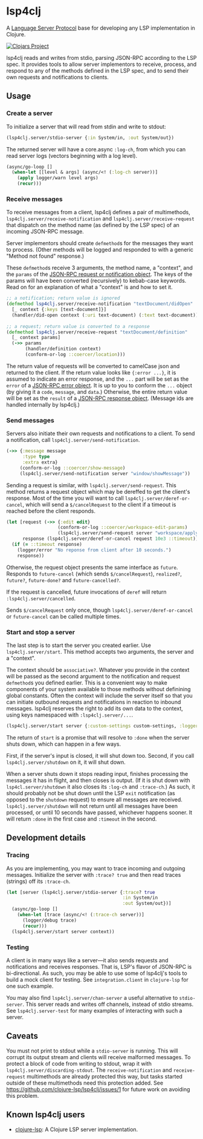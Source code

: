 # lsp4clj

A [Language Server Protocol](https://microsoft.github.io/language-server-protocol/) base for developing any LSP implementation in Clojure.

[![Clojars Project](https://img.shields.io/clojars/v/com.github.clojure-lsp/lsp4clj.svg)](https://clojars.org/com.github.clojure-lsp/lsp4clj)

lsp4clj reads and writes from stdio, parsing JSON-RPC according to the LSP spec. It provides tools to allow server implementors to receive, process, and respond to any of the methods defined in the LSP spec, and to send their own requests and notifications to clients.

## Usage

### Create a server

To initialize a server that will read from stdin and write to stdout:

```clojure
(lsp4clj.server/stdio-server {:in System/in, :out System/out})
```

The returned server will have a core.async `:log-ch`, from which you can read server logs (vectors beginning with a log level).

```clojure
(async/go-loop []
  (when-let [[level & args] (async/<! (:log-ch server))]
    (apply logger/warn level args)
    (recur)))
```

### Receive messages

To receive messages from a client, lsp4clj defines a pair of multimethods, `lsp4clj.server/receive-notification` and `lsp4clj.server/receive-request` that dispatch on the method name (as defined by the LSP spec) of an incoming JSON-RPC message.

Server implementors should create `defmethod`s for the messages they want to process. (Other methods will be logged and responded to with a generic "Method not found" response.)

These `defmethod`s receive 3 arguments, the method name, a "context", and the `params` of the [JSON-RPC request or notification object](https://www.jsonrpc.org/specification#request_object). The keys of the params will have been converted (recursively) to kebab-case keywords. Read on for an explanation of what a "context" is and how to set it.

```clojure
;; a notification; return value is ignored
(defmethod lsp4clj.server/receive-notification "textDocument/didOpen"
  [_ context {:keys [text-document]}]
  (handler/did-open context (:uri text-document) (:text text-document))
  
;; a request; return value is converted to a response
(defmethod lsp4clj.server/receive-request "textDocument/definition"
  [_ context params]
  (->> params
       (handler/definition context)
       (conform-or-log ::coercer/location)))
```

The return value of requests will be converted to camelCase json and returned to the client. If the return value looks like `{:error ...}`, it is assumed to indicate an error response, and the `...` part will be set as the `error` of a [JSON-RPC error object](https://www.jsonrpc.org/specification#error_object). It is up to you to conform the `...` object (by giving it a `code`, `message`, and `data`.) Otherwise, the entire return value will be set as the `result` of a [JSON-RPC response object](https://www.jsonrpc.org/specification#response_object). (Message ids are handled internally by lsp4clj.)

### Send messages

Servers also initiate their own requests and notifications to a client. To send a notification, call `lsp4clj.server/send-notification`.

```clojure
(->> {:message message
      :type type
      :extra extra}
     (conform-or-log ::coercer/show-message)
     (lsp4clj.server/send-notification server "window/showMessage"))
```

Sending a request is similar, with `lsp4clj.server/send-request`. This method returns a request object which may be dereffed to get the client's response. Most of the time you will want to call `lsp4clj.server/deref-or-cancel`, which will send a `$/cancelRequest` to the client if a timeout is reached before the client responds.

```clojure
(let [request (->> {:edit edit}
                   (conform-or-log ::coercer/workspace-edit-params)
                   (lsp4clj.server/send-request server "workspace/applyEdit"))
      response (lsp4clj.server/deref-or-cancel request 10e3 ::timeout)]
  (if (= ::timeout response)
    (logger/error "No reponse from client after 10 seconds.")
    response))
```

Otherwise, the request object presents the same interface as `future`. Responds to `future-cancel` (which sends `$/cancelRequest`), `realized?`, `future?`, `future-done?` and `future-cancelled?`.

If the request is cancelled, future invocations of `deref` will return `:lsp4clj.server/cancelled`.

Sends `$/cancelRequest` only once, though `lsp4clj.server/deref-or-cancel` or `future-cancel` can be called multiple times.

### Start and stop a server

The last step is to start the server you created earlier. Use `lsp4clj.server/start`. This method accepts two arguments, the server and a "context".

The context should be `associative?`. Whatever you provide in the context will be passed as the second argument to the notification and request `defmethod`s you defined earlier. This is a convenient way to make components of your system available to those methods without definining global constants. Often the context will include the server itself so that you can initiate outbound requests and notifications in reaction to inbound messages. lsp4clj reserves the right to add its own data to the context, using keys namespaced with `:lsp4clj.server/...`.

```clojure
(lsp4clj.server/start server {:custom-settings custom-settings, :logger logger})
```

The return of `start` is a promise that will resolve to `:done` when the server shuts down, which can happen in a few ways.

First, if the server's input is closed, it will shut down too. Second, if you call `lsp4clj.server/shutdown` on it, it will shut down.

When a server shuts down it stops reading input, finishes processing the messages it has in flight, and then closes is output. (If it is shut down with `lsp4cl.server/shutdown` it also closes its `:log-ch` and `:trace-ch`.) As such, it should probably not be shut down until the LSP `exit` notification (as opposed to the `shutdown` request) to ensure all messages are received. `lsp4clj.server/shutdown` will not return until all messages have been processed, or until 10 seconds have passed, whichever happens sooner. It will return `:done` in the first case and `:timeout` in the second.

## Development details

### Tracing

As you are implementing, you may want to trace incoming and outgoing messages. Initialize the server with `:trace? true` and then read traces (strings) off its `:trace-ch`.

```clojure
(let [server (lsp4clj.server/stdio-server {:trace? true
                                           :in System/in
                                           :out System/out})]
  (async/go-loop []
    (when-let [trace (async/<! (:trace-ch server))]
      (logger/debug trace)
      (recur)))
  (lsp4clj.server/start server context))
```

### Testing

A client is in many ways like a server—it also sends requests and notifications and receives responses. That is, LSP's flavor of JSON-RPC is bi-directional. As such, you may be able to use some of lsp4clj's tools to build a mock client for testing. See `integration.client` in `clojure-lsp` for one such example.

You may also find `lsp4clj.server/chan-server` a useful alternative to `stdio-server`. This server reads and writes off channels, instead of stdio streams. See `lsp4clj.server-test` for many examples of interacting with such a server.

## Caveats

You must not print to stdout while a `stdio-server` is running. This will corrupt its output stream and clients will receive malformed messages. To protect a block of code from writing to stdout, wrap it with `lsp4clj.server/discarding-stdout`. The `receive-notification` and `receive-request` multimethods are already protected this way, but tasks started outside of these multimethods need this protection added. See https://github.com/clojure-lsp/lsp4clj/issues/1 for future work on avoiding this problem.

## Known lsp4clj users

- [clojure-lsp](https://clojure-lsp.io/): A Clojure LSP server implementation.
